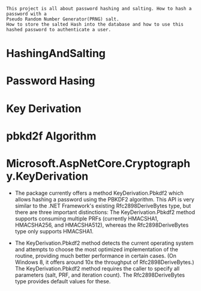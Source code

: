     This project is all about password hashing and salting. How to hash a password with a 
    Pseudo Random Number Generator(PRNG) salt.
    How to store the salted Hash into the database and how to use this hashed password to authenticate a user.

   # HashingAndSalting
   # Password Hasing
   # Key Derivation
   # pbkd2f Algorithm 
   
   # Microsoft.AspNetCore.Cryptography.KeyDerivation
   
   * The package currently offers a method KeyDerivation.Pbkdf2 which allows hashing a password using the PBKDF2 algorithm.
     This API is very similar to the .NET Framework's existing Rfc2898DeriveBytes type, but there are three important distinctions:
     The KeyDerivation.Pbkdf2 method supports consuming multiple PRFs (currently HMACSHA1, HMACSHA256, and HMACSHA512), whereas the Rfc2898DeriveBytes type only supports HMACSHA1.
   
  * The KeyDerivation.Pbkdf2 method detects the current operating system and attempts to choose the most optimized 
    implementation of the routine, providing much better performance in certain cases. (On Windows 8,
    it offers around 10x the throughput of Rfc2898DeriveBytes.)
    The KeyDerivation.Pbkdf2 method requires the caller to specify all parameters (salt, PRF, and iteration count). 
    The Rfc2898DeriveBytes type provides default values for these.
